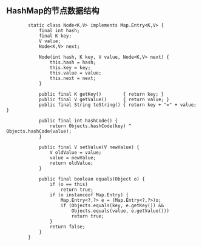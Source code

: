 ## HashMap的节点数据结构

            static class Node<K,V> implements Map.Entry<K,V> {
                final int hash;
                final K key;
                V value;
                Node<K,V> next;

                Node(int hash, K key, V value, Node<K,V> next) {
                    this.hash = hash;
                    this.key = key;
                    this.value = value;
                    this.next = next;
                }

                public final K getKey()        { return key; }
                public final V getValue()      { return value; }
                public final String toString() { return key + "=" + value; }

                public final int hashCode() {
                    return Objects.hashCode(key) ^ Objects.hashCode(value);
                }

                public final V setValue(V newValue) {
                    V oldValue = value;
                    value = newValue;
                    return oldValue;
                }

                public final boolean equals(Object o) {
                    if (o == this)
                        return true;
                    if (o instanceof Map.Entry) {
                        Map.Entry<?,?> e = (Map.Entry<?,?>)o;
                        if (Objects.equals(key, e.getKey()) &&
                            Objects.equals(value, e.getValue()))
                            return true;
                    }
                    return false;
                }
            }